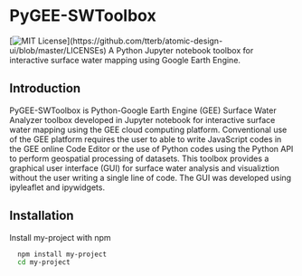 
# PyGEE-SWToolbox
[![MIT License](https://img.shields.io/apm/l/atomic-design-ui.svg?)](https://github.com/tterb/atomic-design-ui/blob/master/LICENSEs)  
A Python Jupyter notebook toolbox for interactive surface water mapping using 
Google Earth Engine. 

## Introduction
PyGEE-SWToolbox is Python-Google Earth Engine (GEE) Surface Water Analyzer toolbox
developed in Jupyter notebook for interactive surface water mapping using the GEE cloud 
computing platform. Conventional use of the GEE platform requires the user to able to write
JavaScript codes in the GEE online Code Editor or the use of Python codes using the Python 
API to perform geospatial processing of datasets. This toolbox provides a graphical user
interface (GUI) for surface water analysis and visualiztion without the user writing a 
single line of code. The GUI was developed using ipyleaflet and ipywidgets.


## Installation 

Install my-project with npm

```bash 
  npm install my-project
  cd my-project
```
    
